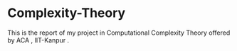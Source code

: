 # Complexity-Theory
This is the report of my project in Computational Complexity Theory offered by ACA , IIT-Kanpur .
